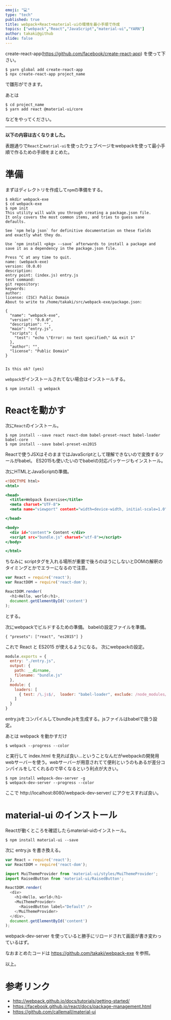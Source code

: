 ```yaml
---
emoji: "💻"
type: "tech"
published: true
title: webpack+React+material-uiの環境を最小手順で作成
topics: ["webpack","React","JavaScript","material-ui","YARN"]
author: takaki@github
slide: false
---
```


create-react-app(https://github.com/facebook/create-react-app) を使って下さい。

```
$ yarn global add create-react-app
$ npx create-react-app project_name
```
で雛形ができます。

あとは

```
$ cd project_name
$ yarn add react @material-ui/core
```

などをやってください。


---
**以下の内容は古くなりました。**


表題通りで`React`と`matrial-ui`を使ったウェブページをwebpackを使って最小手順で作るための手順をまとめた。

# 準備
まずはディレクトリを作成して`npm`の準備をする。

```
$ mkdir webpack-exe
$ cd webpack-exe
$ npm init
This utility will walk you through creating a package.json file.
It only covers the most common items, and tries to guess sane defaults.

See `npm help json` for definitive documentation on these fields
and exactly what they do.

Use `npm install <pkg> --save` afterwards to install a package and
save it as a dependency in the package.json file.

Press ^C at any time to quit.
name: (webpack-exe) 
version: (0.0.0) 
description: 
entry point: (index.js) entry.js
test command: 
git repository: 
keywords: 
author: 
license: (ISC) Public Domain
About to write to /home/takaki/src/webpack-exe/package.json:

{
  "name": "webpack-exe",
  "version": "0.0.0",
  "description": "",
  "main": "entry.js",
  "scripts": {
    "test": "echo \"Error: no test specified\" && exit 1"
  },
  "author": "",
  "license": "Public Domain"
}


Is this ok? (yes) 

```

`webpack`がインストールされてない場合はインストールする。

```
$ npm install -g webpack
```
# Reactを動かす
次に`React`のインストール。

```
$ npm install --save react react-dom babel-preset-react babel-loader babel-core
$ npm install --save babel-preset-es2015
```
Reactで使うJSXはそのままではJavaScriptとして理解できないので変換するツールがbabel。
ES2015も使いたいのでbabelの対応パッケージもインストール。

次にHTMLとJavaScriptの準備。

```html:index.html
<!DOCTYPE html>
<html>

<head>
  <title>Webpack Excercise</title>
  <meta charset="UTF-8">
  <meta name="viewport" content="width=device-width, initial-scale=1.0">

</head>

<body>
  <div id="content"> Content </div>
  <script src="bundle.js" charset="utf-8"></script>
</body>

</html>
```
ちなみに scriptタグを入れる場所が重要で後ろのほうにしないとDOMの解釈のタイミングとかでエラーになるので注意。

```javascript:entry.js
var React = require('react');
var ReactDOM = require('react-dom');

ReactDOM.render(
  <h1>Hello, world</h1>,
  document.getElementById('content')
);
```
とする。

次にwebpackでビルドするための準備。
babelの設定ファイルを準備。

```javascript:.babelrc
{ "presets": ["react", "es2015"] }
```
これで React と ES2015 が使えるようになる。
次にwebpackの設定。

```javascript:webpack.config.js
module.exports = {
  entry: "./entry.js",
  output: {
    path: __dirname,
    filename: "bundle.js"
  },
  module: {
    loaders: [
      { test: /\.js$/,  loader: "babel-loader", exclude: /node_modules/ }
    ]
  }
}
```
entry.jsをコンパイルしてbundle.jsを生成する。jsファイルはbabelで扱う設定。

あとは webpack を動かすだけ

```
$ webpack --progress --color
```

と実行して index.html を見れば良い…ということなんだがwebpackの開発用webサーバーを使う。webサーバーが用意されてて便利というのもあるが差分コンパイルをしてくれるので早くなるという利点が大きい。

```
$ npm install webpack-dev-server -g
$ webpack-dev-server --progress --color

```

ここで http://localhost:8080/webpack-dev-server/ にアクセスすれば良い。


# material-ui のインストール

Reactが動くところを確認したらmaterial-uiのインストール。

```
$ npm install material-ui --save
```

次に entry.js を書き換える。

```javascript:entry.js
var React = require('react');
var ReactDOM = require('react-dom');

import MuiThemeProvider from 'material-ui/styles/MuiThemeProvider';
import RaisedButton from 'material-ui/RaisedButton';

ReactDOM.render(
  <div>
    <h1>Hello, world</h1>
    <MuiThemeProvider>
      <RaisedButton label="Default" />
    </MuiThemeProvider>
  </div>,
  document.getElementById('content')
);
```

webpack-dev-server を使っていると勝手にリロードされて画面が書き変わっているはず。

なおまとめたコードは https://github.com/takaki/webpack-exe を参照。

以上。

# 参考リンク
* http://webpack.github.io/docs/tutorials/getting-started/
* https://facebook.github.io/react/docs/package-management.html
* https://github.com/callemall/material-ui


